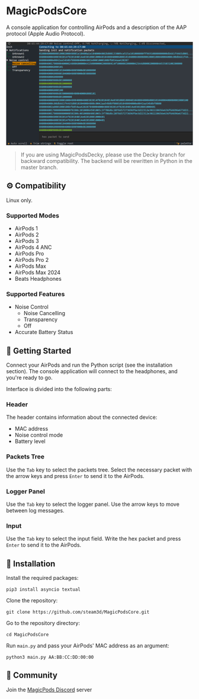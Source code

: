 # MagicPodsCore
A console application for controlling AirPods and a description of the AAP protocol (Apple Audio Protocol).

![](./docs/assets/demo.png)

> If you are using MagicPodsDecky, please use the Decky branch for backward compatibility. The backend will be rewritten in Python in the master branch.

## ⚙️ Compatibility

Linux only.

### Supported Modes
- AirPods 1
- AirPods 2
- AirPods 3
- AirPods 4 ANC
- AirPods Pro
- AirPods Pro 2
- AirPods Max
- AirPods Max 2024
- Beats Headphones

### Supported Features
- Noise Control
  - Noise Cancelling
  - Transparency
  - Off
- Accurate Battery Status

## 🚀 Getting Started

Connect your AirPods and run the Python script (see the installation section). The console application will connect to the headphones, and you're ready to go.

Interface is divided into the following parts:

### Header

The header contains information about the connected device:

- MAC address
- Noise control mode
- Battery level

### Packets Tree

Use the `Tab` key to select the packets tree. Select the necessary packet with the arrow keys and press `Enter` to send it to the AirPods.

### Logger Panel

Use the `Tab` key to select the logger panel. Use the arrow keys to move between log messages.

### Input

Use the `Tab` key to select the input field. Write the hex packet and press `Enter` to send it to the AirPods.

## 💾 Installation

Install the required packages:

```
pip3 install asyncio textual
```

Clone the repository:

```
git clone https://github.com/steam3d/MagicPodsCore.git
```

Go to the repository directory:

```
cd MagicPodsCore
```

Run `main.py` and pass your AirPods' MAC address as an argument:

```
python3 main.py AA:BB:CC:DD:00:00
```

## 💖 Community

Join the [MagicPods Discord](https://discord.com/invite/UyY4PY768V) server